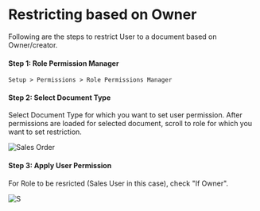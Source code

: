 # Restricting based on Owner

Following are the steps to restrict User to a document based on Owner/creator.

#### Step 1: Role Permission Manager

`Setup > Permissions > Role Permissions Manager`

#### Step 2: Select Document Type

Select Document Type for which you want to set user permission. After permissions are loaded for selected document, scroll to role for which you want to set restriction.

<img alt="Sales Order" class="screenshot" src="{{docs_base_url}}/assets/img/articles/owner-restriction-1.png">

#### Step 3: Apply User Permission

For Role to be resricted (Sales User in this case), check "If Owner".

<img alt="S" class="screenshot" src="{{docs_base_url}}/assets/img/articles/owner-restriction-2.png">